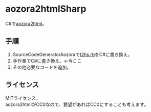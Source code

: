 # aozora2htmlSharp
C#で[aozora2html](https://github.com/aozorahack/aozora2html)。

## 手順
1. SourceCodeGeneratorAozoraで[t2hs.rb](https://github.com/aozorahack/aozora2html/blob/master/lib/t2hs.rb)をC#に書き換え。
2. 手作業でC#に書き換え。←今ここ
3. その他必要なコードを追加。

## ライセンス
MITライセンス。  
aozora2htmlがCC0なので、要望があればCC0にすることも考えます。
